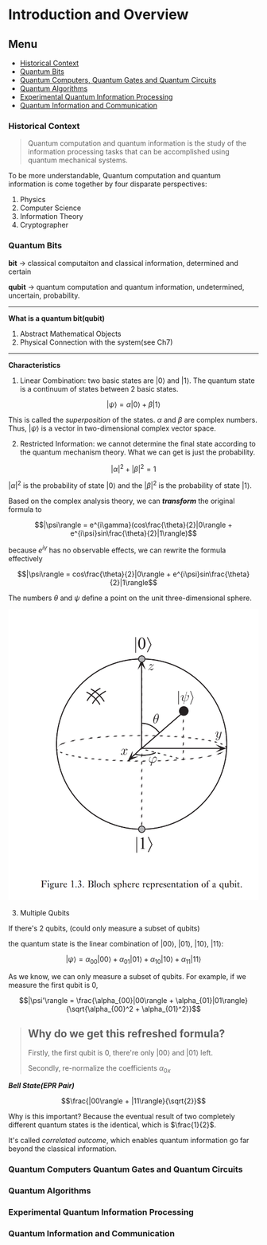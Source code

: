 # Introduction and Overview

## Menu 
- [Historical Context](#Historical-Context)
- [Quantum Bits](#Quantum-Bits)
- [Quantum Computers, Quantum Gates and Quantum Circuits](#Quantum-Computers-Quantum-Gates-and-Quantum-Circuits)
- [Quantum Algorithms](#Quantum-Algorithms)
- [Experimental Quantum Information Processing](#Experimental-Quantum-Information-Processing)
- [Quantum Information and Communication](#Quantum-Information-and-Communication)

### Historical Context

> Quantum computation and quantum information is the study of the information processing tasks that can be accomplished using quantum mechanical systems.

To be more understandable, Quantum computation and quantum information is come together by four disparate perspectives: 
1. Physics
2. Computer Science
3. Information Theory
4. Cryptographer

### Quantum Bits

**bit** -> classical computaiton and classical information, determined and certain

**qubit** -> quantum computation and quantum information, undetermined, uncertain, probability.

---

**What is a quantum bit(qubit)**

1. Abstract Mathematical Objects
2. Physical Connection with the system(see Ch7)

---

**Characteristics**

1. Linear Combination: two basic states are $|0\rangle$ and $|1\rangle$. The quantum state is a continuum of states between 2 basic states.

$$|\psi\rangle = \alpha|0\rangle + \beta|1\rangle$$

This is called the *superposition* of the states. $\alpha$ and $\beta$ are complex numbers. Thus, $|\psi\rangle$ is a vector in two-dimensional complex vector space.

2. Restricted Information: we cannot determine the final state according to the quantum mechanism theory. What we can get is just the probability.

$$|\alpha|^2 + |\beta|^2 = 1$$

$|\alpha|^2$ is the probability of state $|0\rangle$ and the $|\beta|^2$ is the probability of state $|1\rangle$.

Based on the complex analysis theory, we can ***transform*** the original formula to 

$$|\psi\rangle = e^{i\gamma}(cos\frac{\theta}{2}|0\rangle + e^{i\psi}sin\frac{\theta}{2}|1\rangle)$$

because $e^{i\gamma}$ has no observable effects, we can rewrite the formula effectively

$$|\psi\rangle = cos\frac{\theta}{2}|0\rangle + e^{i\psi}sin\frac{\theta}{2}|1\rangle$$

The numbers $\theta$ and $\psi$ define a point on the unit three-dimensional sphere.

![Figure 1](figures/1.2figure.png)

3. Multiple Qubits

If there's 2 qubits, (could only measure a subset of qubits)

the quantum state is the linear combination of $|00\rangle$, $|01\rangle$, $|10\rangle$, $|11\rangle$:

$$|\psi\rangle = \alpha_{00}|00\rangle + \alpha_{01}|01\rangle + \alpha_{10}|10\rangle + \alpha_{11}|11\rangle$$

As we know, we can only measure a subset of qubits. For example, if we measure the first qubit is 0,

$$|\psi'\rangle = \frac{\alpha_{00}|00\rangle + \alpha_{01}|01\rangle}{\sqrt{\alpha_{00}^2 + \alpha_{01}^2}}$$

> Why do we get this refreshed formula?
> ---
> Firstly, the first qubit is 0, there're only $|00\rangle$ and $|01\rangle$ left.
>
> Secondly, re-normalize the coefficients $\alpha_{0x}$

***Bell State(EPR Pair)***

$$\frac{|00\rangle + |11\rangle}{\sqrt{2}}$$

Why is this important? Because the eventual result of two completely different quantum states is the identical, which is $\frac{1}{2}$.

It's called *correlated outcome*, which enables quantum information go far beyond the classical information.

### Quantum Computers Quantum Gates and Quantum Circuits

### Quantum Algorithms

### Experimental Quantum Information Processing

### Quantum Information and Communication
